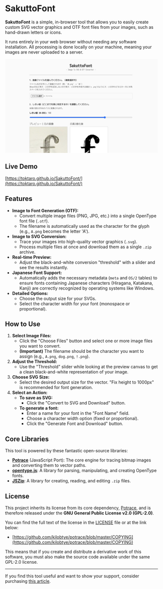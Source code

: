 # SakuttoFont

**SakuttoFont** is a simple, in-browser tool that allows you to easily create custom SVG vector graphics and OTF font files from your images, such as hand-drawn letters or icons.

It runs entirely in your web browser without needing any software installation. All processing is done locally on your machine, meaning your images are never uploaded to a server.

![SakuttoFont Screenshot](screenshots/top.png)

## Live Demo
[https://toktaro.github.io/SakuttoFont/](https://toktaro.github.io/SakuttoFont/)

## Features

*   **Image to Font Generation (OTF):**
    *   Convert multiple image files (PNG, JPG, etc.) into a single OpenType font file (`.otf`).
    *   The filename is automatically used as the character for the glyph (e.g., `A.png` becomes the letter 'A').
*   **Image to SVG Conversion:**
    *   Trace your images into high-quality vector graphics (`.svg`).
    *   Process multiple files at once and download them as a single `.zip` archive.
*   **Real-time Preview:**
    *   Adjust the black-and-white conversion "threshold" with a slider and see the results instantly.
*   **Japanese Font Support:**
    *   Automatically adds the necessary metadata (`meta` and `OS/2` tables) to ensure fonts containing Japanese characters (Hiragana, Katakana, Kanji) are correctly recognized by operating systems like Windows.
*   **Detailed Options:**
    *   Choose the output size for your SVGs.
    *   Select the character width for your font (monospace or proportional).

## How to Use

1.  **Select Image Files:**
    *   Click the "Choose Files" button and select one or more image files you want to convert.
    *   **(Important)** The filename should be the character you want to assign (e.g., `A.png`, `dog.png`, `!.png`).
2.  **Adjust the Threshold:**
    *   Use the "Threshold" slider while looking at the preview canvas to get a clean black-and-white representation of your image.
3.  **Choose SVG Size:**
    *   Select the desired output size for the vector. "Fix height to 1000px" is recommended for font generation.
4.  **Select an Action:**
    *   **To save as SVG:**
        *   Click the "Convert to SVG and Download" button.
    *   **To generate a font:**
        *   Enter a name for your font in the "Font Name" field.
        *   Choose a character width option (fixed or proportional).
        *   Click the "Generate Font and Download" button.


## Core Libraries

This tool is powered by these fantastic open-source libraries:

*   [**Potrace**](https://github.com/kilobtye/potrace) (JavaScript Port): The core engine for tracing bitmap images and converting them to vector paths.
*   [**opentype.js**](https://opentype.js.org/): A library for parsing, manipulating, and creating OpenType fonts.
*   [**JSZip**](https://stuk.github.io/jszip/): A library for creating, reading, and editing `.zip` files.

## License

This project inherits its license from its core dependency, [Potrace](https://github.com/kilobtye/potrace), and is therefore released under the **GNU General Public License v2.0 (GPL-2.0)**.

You can find the full text of the license in the [LICENSE](./LICENSE) file or at the link below:
*   [https://github.com/kilobtye/potrace/blob/master/COPYING](https://github.com/kilobtye/potrace/blob/master/COPYING)

This means that if you create and distribute a derivative work of this software, you must also make the source code available under the same GPL-2.0 license.

---

If you find this tool useful and want to show your support, consider purchasing [this article](https://note.com/toktaro/n/n220e71246bd7).
